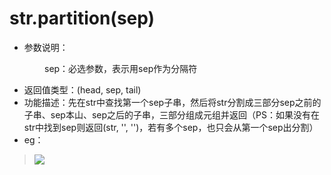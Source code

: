 # str.partition(sep)

- 参数说明：

&emsp;&emsp;&emsp;&emsp;sep：必选参数，表示用sep作为分隔符

- 返回值类型：(head, sep, tail)
- 功能描述：先在str中查找第一个sep子串，然后将str分割成三部分sep之前的子串、sep本山、sep之后的子串，三部分组成元组并返回（PS：如果没有在str中找到sep则返回(str, '', '')，若有多个sep，也只会从第一个sep出分割）
- eg：


>![](http://ww4.sinaimg.cn/mw690/70cc3cccgw1erj2nldv5yj20cd03cdfw.jpg)